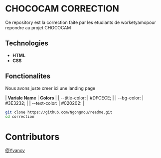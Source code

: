 # CHOCOCAM CORRECTION
Ce repository est la correction faite par les etudiants de worketyamopour repondre au projet CHOCOCAM

## Technologies
* **HTML**
* **CSS**

## Fonctionalites
Nous avons juste creer ici une landing page

| **Variale Name** | **Colors** |
| --title-color:   |  #DFCECE;  |
|  --bg-color:     |  #3E3232;  |
|  --text-color:   |  #020202:  |

``` bash
git clone https://github.com/Ngongnou/readme.git
cd correction
```

#  Contributors 

[@Yvanov](https://github.com/Ngongnou)